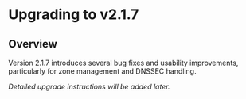 # Upgrading to v2.1.7

## Overview

Version 2.1.7 introduces several bug fixes and usability improvements, particularly for zone management and DNSSEC handling.

_Detailed upgrade instructions will be added later._
